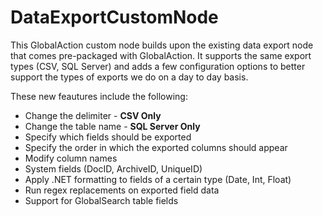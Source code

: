 # DataExportCustomNode

This GlobalAction custom node builds upon the existing data export node that comes pre-packaged with GlobalAction. It supports the same export types (CSV, SQL Server) and adds a few configuration options to better support the types of exports we do on a day to day basis. 

These new feautures include the following:
 - Change the delimiter - **CSV Only**
 - Change the table name - **SQL Server Only**
 - Specify which fields should be exported
 - Specify the order in which the exported columns should appear
 - Modify column names
 - System fields (DocID, ArchiveID, UniqueID) 
 - Apply .NET formatting to fields of a certain type (Date, Int, Float) 
 - Run regex replacements on exported field data
 - Support for GlobalSearch table fields
